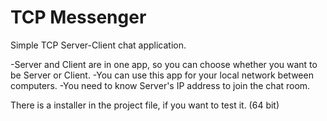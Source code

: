 # TCP Messenger
 Simple TCP Server-Client chat application. 
 
 -Server and Client are in one app, so you can choose whether you want to be Server or Client.
 -You can use this app for your local network between computers.
 -You need to know Server's IP address to join the chat room.
 
 There is a installer in the project file, if you want to test it. (64 bit)
